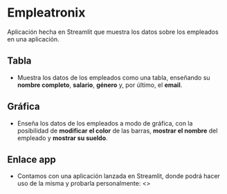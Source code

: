 # Empleatronix

Aplicación hecha en Streamlit que muestra los datos sobre los empleados en una aplicación.

## Tabla
- Muestra los datos de los empleados como una tabla, enseñando su **nombre completo**, **salario**, **género** y, por último, el **email**.

## Gráfica
- Enseña los datos de los empleados a modo de gráfica, con la posibilidad de **modificar el color** de las barras, **mostrar el nombre** del empleado y **mostrar su sueldo**. 

## Enlace app

- Contamos con una aplicación lanzada en Streamlit, donde podrá hacer uso de la misma y probarla personalmente: <>